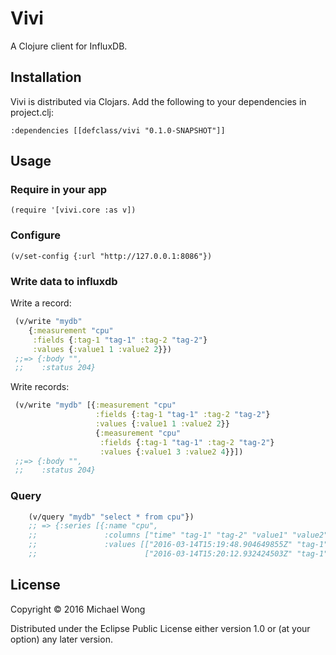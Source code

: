 # Vivi

A Clojure client for InfluxDB.

## Installation

Vivi is distributed via Clojars. Add the following to your dependencies in project.clj:

`:dependencies [[defclass/vivi "0.1.0-SNAPSHOT"]]`

## Usage

### Require in your app
`(require '[vivi.core :as v])`

### Configure

` (v/set-config {:url "http://127.0.0.1:8086"}) `

### Write data to influxdb

Write a record: 

```clojure
 (v/write "mydb"
    {:measurement "cpu"
     :fields {:tag-1 "tag-1" :tag-2 "tag-2"}
     :values {:value1 1 :value2 2}})
 ;;=> {:body "",
 ;;    :status 204}
```

Write records:

```clojure
 (v/write "mydb" [{:measurement "cpu"
                   :fields {:tag-1 "tag-1" :tag-2 "tag-2"}
                   :values {:value1 1 :value2 2}}
                   {:measurement "cpu"
                    :fields {:tag-1 "tag-1" :tag-2 "tag-2"}
                    :values {:value1 3 :value2 4}}])
 ;;=> {:body "",
 ;;    :status 204}
```


### Query
```clojure
    (v/query "mydb" "select * from cpu"})
    ;; => {:series [{:name "cpu",
    ;;               :columns ["time" "tag-1" "tag-2" "value1" "value2"],
    ;;               :values [["2016-03-14T15:19:48.904649855Z" "tag-1" "tag-2" 1 2]
    ;;                        ["2016-03-14T15:20:12.932424503Z" "tag-1" "tag-2" 1 2]]}]}
```

## License

Copyright © 2016 Michael Wong

Distributed under the Eclipse Public License either version 1.0 or (at
your option) any later version.
